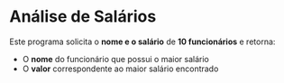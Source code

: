 # Análise de Salários

Este programa solicita o **nome e o salário** de **10 funcionários** e retorna:

- O **nome** do funcionário que possui o maior salário  
- O **valor** correspondente ao maior salário encontrado